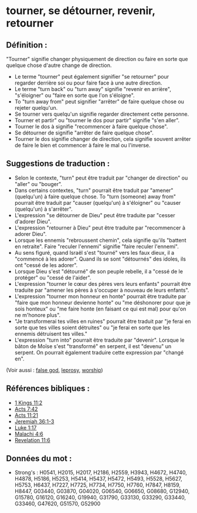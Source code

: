 # tourner, se détourner, revenir, retourner

## Définition :

"Tourner" signifie changer physiquement de direction ou faire en sorte que quelque chose d'autre change de direction.

* Le terme "tourner" peut également signifier "se retourner" pour regarder derrière soi ou pour faire face à une autre direction.
* Le terme "turn back" ou "turn away" signifie "revenir en arrière", "s'éloigner" ou "faire en sorte que l'on s'éloigne".
* To "turn away from" peut signifier "arrêter" de faire quelque chose ou rejeter quelqu'un.
* Se tourner vers quelqu'un signifie regarder directement cette personne.
* Tourner et partir" ou "tourner le dos pour partir" signifie "s'en aller".
* Tourner le dos à signifie "recommencer à faire quelque chose".
* Se détourner de signifie "arrêter de faire quelque chose".
* Tourner le dos signifie changer de direction, cela signifie souvent arrêter de faire le bien et commencer à faire le mal ou l'inverse.


## Suggestions de traduction :

* Selon le contexte, "turn" peut être traduit par "changer de direction" ou "aller" ou "bouger".
* Dans certains contextes, "turn" pourrait être traduit par "amener" (quelqu'un) à faire quelque chose. To "turn (someone) away from" pourrait être traduit par "causer (quelqu'un) à s'éloigner" ou "causer (quelqu'un) à s'arrêter".
* L'expression "se détourner de Dieu" peut être traduite par "cesser d'adorer Dieu".
* L'expression "retourner à Dieu" peut être traduite par "recommencer à adorer Dieu".
* Lorsque les ennemis "rebroussent chemin", cela signifie qu'ils "battent en retraite". Faire "reculer l'ennemi" signifie "faire reculer l'ennemi".
* Au sens figuré, quand Israël s'est "tourné" vers les faux dieux, il a "commencé à les adorer". Quand ils se sont "détournés" des idoles, ils ont "cessé de les adorer".
* Lorsque Dieu s'est "détourné" de son peuple rebelle, il a "cessé de le protéger" ou "cessé de l'aider".
* L'expression "tourner le cœur des pères vers leurs enfants" pourrait être traduite par "amener les pères à s'occuper à nouveau de leurs enfants".
* L'expression "tourner mon honneur en honte" pourrait être traduite par "faire que mon honneur devienne honte" ou "me déshonorer pour que je sois honteux" ou "me faire honte (en faisant ce qui est mal) pour qu'on ne m'honore plus".
* "Je transformerai tes villes en ruines" pourrait être traduit par "je ferai en sorte que tes villes soient détruites" ou "je ferai en sorte que les ennemis détruisent tes villes."
* L'expression "turn into" pourrait être traduite par "devenir". Lorsque le bâton de Moïse s'est "transformé" en serpent, il est "devenu" un serpent. On pourrait également traduire cette expression par "changé en".

(Voir aussi : [false god](../kt/falsegod.md), [leprosy](../other/leprosy.md), [worship](../kt/worship.md))

## Références bibliques :

* [1 Kings 11:2](rc://en/tn/help/1ki/11/02)
* [Acts 7:42](rc://en/tn/help/act/07/42)
* [Acts 11:21](rc://en/tn/help/act/11/21)
* [Jeremiah 36:1-3](rc://en/tn/help/jer/36/01)
* [Luke 1:17](rc://en/tn/help/luk/01/17)
* [Malachi 4:6](rc://en/tn/help/mal/04/06)
* [Revelation 11:6](rc://en/tn/help/rev/11/06)

## Données du mot :

* Strong's : H0541, H2015, H2017, H2186, H2559, H3943, H4672, H4740, H4878, H5186, H5253, H5414, H5437, H5472, H5493, H5528, H5627, H5753, H6437, H7227, H7725, H7734, H7750, H7760, H7847, H8159, H8447, G03440, G03870, G04020, G06540, G06650, G08680, G12940, G15780, G16120, G16240, G19940, G31790, G33130, G33290, G33440, G33460, G47620, G51570, G52900
